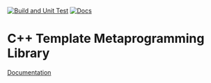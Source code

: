 [![Build and Unit Test](https://github.com/cpp-core/mp/actions/workflows/build.yaml/badge.svg)](https://github.com/cpp-core/mp/actions/workflows/build.yaml)
[![Docs](https://github.com/cpp-core/mp/actions/workflows/docs.yaml/badge.svg)](https://github.com/cpp-core/mp/actions/workflows/docs.yaml)

# C++ Template Metaprogramming Library

[Documentation](https://cpp-core.github.io/mp/)

